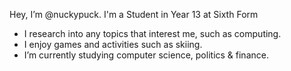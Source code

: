    Hey, I’m @nuckypuck. I'm a Student in Year 13 at Sixth Form

   -  I research into any topics that interest me, such as computing.
   -  I enjoy games and activities such as skiing.
   -  I’m currently studying computer science, politics & finance.



